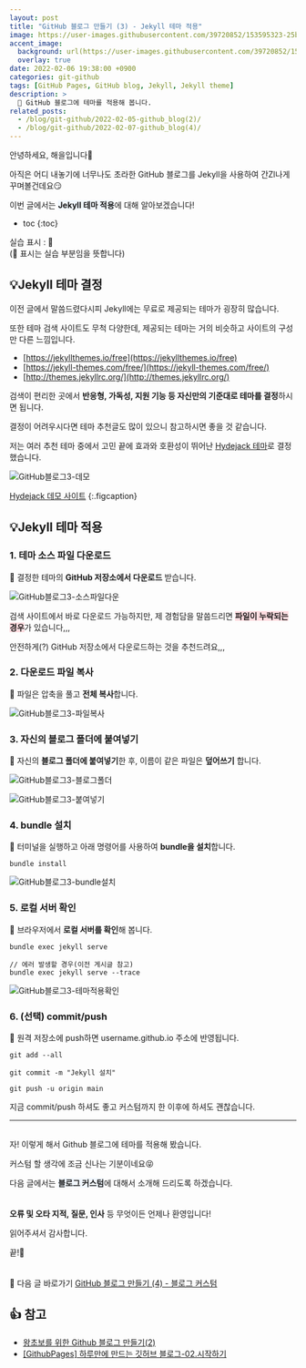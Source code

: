 ```yaml
---
layout: post
title: "GitHub 블로그 만들기 (3) - Jekyll 테마 적용"
image: https://user-images.githubusercontent.com/39720852/153595323-25bae3b4-5715-4911-b5cd-fa873dd99c4e.png
accent_image:
  background: url(https://user-images.githubusercontent.com/39720852/152405232-29b296d1-653c-4505-ad3c-07fd5a680d17.png) center/cover
  overlay: true
date: 2022-02-06 19:38:00 +0900
categories: git-github
tags: [GitHub Pages, GitHub blog, Jekyll, Jekyll theme]
description: >
  🎨 GitHub 블로그에 테마를 적용해 봅니다.
related_posts:
  - /blog/git-github/2022-02-05-github_blog(2)/
  - /blog/git-github/2022-02-07-github_blog(4)/
---
```


안녕하세요, 해을입니다🦖

아직은 어디 내놓기에 너무나도 초라한 GitHub 블로그를 Jekyll을 사용하여 간Zl나게 꾸며볼건데요😏

이번 글에서는 <span style="background-color:#f1f8ff">**Jekyll 테마 적용**</span>에 대해 알아보겠습니다!

* toc
{:toc}

실습 표시 : 🥨  
(🥨 표시는 실습 부분임을 뜻합니다)

## 💡Jekyll 테마 결정

이전 글에서 말씀드렸다시피 Jekyll에는 무료로 제공되는 테마가 굉장히 많습니다.

또한 테마 검색 사이트도 무척 다양한데, 제공되는 테마는 거의 비슷하고 사이트의 구성만 다른 느낌입니다.

* [https://jekyllthemes.io/free](https://jekyllthemes.io/free)
* [https://jekyll-themes.com/free/](https://jekyll-themes.com/free/)
* [http://themes.jekyllrc.org/](http://themes.jekyllrc.org/)

검색이 편리한 곳에서 **반응형, 가독성, 지원 기능 등 자신만의 기준대로 테마를 결정**하시면 됩니다.

결정이 어려우시다면 테마 추천글도 많이 있으니 참고하시면 좋을 것 같습니다.

저는 여러 추천 테마 중에서 고민 끝에 효과와 호환성이 뛰어난 [Hydejack 테마](https://github.com/hydecorp/hydejack)로 결정했습니다.

![GitHub블로그3-데모](https://user-images.githubusercontent.com/39720852/153604849-db3c4919-34b4-40b2-8ff1-1a73320fd72f.gif)

[Hydejack 데모 사이트](https://hydejack.com/)
{:.figcaption}

## 💡Jekyll 테마 적용

### 1. 테마 소스 파일 다운로드

🥨 결정한 테마의 **GitHub 저장소에서 다운로드** 받습니다.

![GitHub블로그3-소스파일다운](https://user-images.githubusercontent.com/39720852/153533421-c3975b9c-43a1-433e-8dcf-220447cbf714.png)

검색 사이트에서 바로 다운로드 가능하지만, 제 경험담을 말씀드리면 <span style="background-color:#ffdce0">**파일이 누락되는 경우**</span>가 있습니다,,,

안전하게(?) GitHub 저장소에서 다운로드하는 것을 추천드려요,,,

### 2. 다운로드 파일 복사

🥨 파일은 압축을 풀고 **전체 복사**합니다.

![GitHub블로그3-파일복사](https://user-images.githubusercontent.com/39720852/153534679-c443607e-8172-4769-b538-e7bafffb1bbb.png)

### 3. 자신의 블로그 폴더에 붙여넣기

🥨 자신의 **블로그 폴더에 붙여넣기**한 후, 이름이 같은 파일은 **덮어쓰기** 합니다.

![GitHub블로그3-블로그폴더](https://user-images.githubusercontent.com/39720852/153535154-95e324e4-4ed8-4c5f-8f83-96b7c3078aec.png)

![GitHub블로그3-붙여넣기](https://user-images.githubusercontent.com/39720852/153534786-074883cd-568f-4355-a164-717fc7c62df2.png)

### 4. bundle 설치

🥨 터미널을 실행하고 아래 명령어를 사용하여 **bundle을 설치**합니다.

```
bundle install
```

![GitHub블로그3-bundle설치](https://user-images.githubusercontent.com/39720852/153535629-ee79b12b-81fd-402e-bab0-73307e7e9a1a.png)

### 5. 로컬 서버 확인

🥨 브라우저에서 **로컬 서버를 확인**해 봅니다.

```
bundle exec jekyll serve

// 에러 발생할 경우(이전 게시글 참고)
bundle exec jekyll serve --trace
```

![GitHub블로그3-테마적용확인](https://user-images.githubusercontent.com/39720852/153536473-5d37c88e-996b-477a-a840-55ec656be3c0.gif)

### 6. (선택) commit/push

🥨 원격 저장소에 push하면 username.github.io 주소에 반영됩니다.

```
git add --all

git commit -m "Jekyll 설치"

git push -u origin main
```

지금 commit/push 하셔도 좋고 커스텀까지 한 이후에 하셔도 괜찮습니다.

---

<br/>
자! 이렇게 해서 Github 블로그에 테마를 적용해 봤습니다.

커스텀 할 생각에 조금 신나는 기분이네요😝

다음 글에서는 <span style="background-color:#f1f8ff">**블로그 커스텀**</span>에 대해서 소개해 드리도록 하겠습니다.
<br/><br/><br/>
**오류 및 오타 지적, 질문, 인사** 등 무엇이든 언제나 환영입니다!

읽어주셔서 감사합니다.

끝!🦕
<br/><br/><br/>
🔗 다음 글 바로가기 [GitHub 블로그 만들기 (4) - 블로그 커스텀](/blog/git-github/2022-02-07-github_blog(4))

## 👍 참고

* [왕초보를 위한 Github 블로그 만들기(2)](https://zeddios.tistory.com/1223?category=682196)
* [[GithubPages] 하루만에 만드는 깃허브 블로그-02.시작하기](https://khw11044.github.io/blog/githubpages/2020-12-26-making-blog-02/)